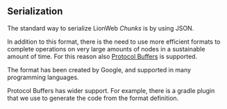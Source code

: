 ## Serialization

The standard way to serialize LionWeb _Chunks_ is by using JSON.

In addition to this format, there is the need to use more efficient formats to complete operations on very large amounts of nodes in a sustainable amount of time. For this reason also [Protocol Buffers](https://protobuf.dev/) is supported.

The format has been created by Google, and supported in many programming languages.

Protocol Buffers has wider support. For example, there is a gradle plugin that we use to generate the code from the format definition.
